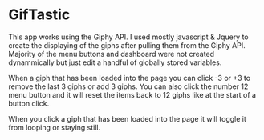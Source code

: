 # GifTastic

This app works using the Giphy API. I used mostly javascript & Jquery to create the displaying of the giphs after pulling them from the Giphy API. Majority of the menu buttons and dashboard were not created dynammically but just edit a handful of globally stored variables.

When a giph that has been loaded into the page you can click -3 or +3 to remove the last 3 giphs or add 3 giphs. You can also click the number 12 menu button and it will reset the items back to 12 giphs like at the start of a button click.

When you click a giph that has been loaded into the page it will toggle it from looping or staying still.
